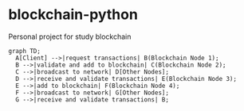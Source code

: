 # blockchain-python
Personal project for study blockchain
```mermaid
graph TD;
  A[Client] -->|request transactions| B(Blockchain Node 1);
  B -->|validate and add to blockchain| C(Blockchain Node 2);
  C -->|broadcast to network| D[Other Nodes];
  D -->|receive and validate transactions| E(Blockchain Node 3);
  E -->|add to blockchain| F(Blockchain Node 4);
  F -->|broadcast to network| G[Other Nodes];
  G -->|receive and validate transactions| B;
```
